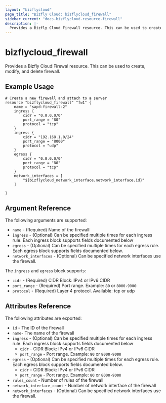 ```yaml
---
layout: "bizflycloud"
page_title: "Bizfly Cloud: bizflycloud_firewall"
sidebar_current: "docs-bizflycloud-resource-firewall"
description: |-
  Provides a Bizfly Cloud Firewall resource. This can be used to create, modify, and delete firewall.
---
```


# bizflycloud\_firewall

Provides a Bizfly Cloud Firewal resource. This can be used to create,
modify, and delete firewall.

## Example Usage

```hcl
# Create a new firewall and attach to a server
resource "bizflycloud_firewall" "fw1" {
    name = "sapd-firewall-2"
    ingress {
        cidr = "0.0.0.0/0"
        port_range = "80"
        protocol = "tcp"
    }
    ingress {
        cidr = "192.168.1.0/24"
        port_range = "8000"
        protocol = "udp"
    }
    egress {
        cidr = "0.0.0.0/0"
        port_range = "80"
        protocol = "tcp"
    }
    network_interfaces = [
        "${bizflycloud_network_interface.network_interface.id}"
    ]

}
```

## Argument Reference

The following arguments are supported:

* `name` - (Required) Name of the firewall
* `ingress` - (Optional) Can be specified multiple times for each ingress rule. Each ingress block supports fields documented below
* `egress` - (Optional) Can be specified multiple times for each egress rule. Each egress block supports fields documented below.
* `network_interfaces` - (Optional) Can be specified network interfaces use the firewall.

The `ingress` and `egress` block supports:

* `cidr` - (Required) CIDR Block: IPv4 or IPv6 CIDR
* `port_range` - (Required) Port range. Example: `80` or `8000-9000`
* `protocol` - (Required) Layer 4 protocol.  Available: tcp or udp

## Attributes Reference

The following attributes are exported:

* `id` - The ID of the firewall
* `name`- The name of the firewall
* `ingress` - (Optional) Can be specified multiple times for each ingress rule. Each ingress block supports fields documented below
  * `cidr` - CIDR Block: IPv4 or IPv6 CIDR
  * `port_range` - Port range. Example: `80` or `8000-9000`
* `egress` - (Optional) Can be specified multiple times for each egress rule. Each egress block supports fields documented below.
  * `cidr` - CIDR Block: IPv4 or IPv6 CIDR
  * `port_range` - Port range. Example: `80` or `8000-9000`
* `rules_count` - Number of rules of the firewall
* `network_interface_count` - Number of network interface of the firewall
* `network_interfaces` - (Optional) Can be specified network interfaces use the firewall.